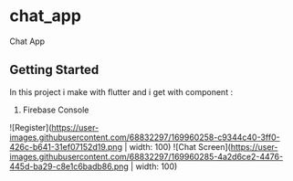 # chat_app

Chat App 

## Getting Started
In this project i make with flutter and i get with component : 
1. Firebase Console

![Register](https://user-images.githubusercontent.com/68832297/169960258-c9344c40-3ff0-426c-b641-31ef07152d19.png | width: 100)
![Chat Screen](https://user-images.githubusercontent.com/68832297/169960285-4a2d6ce2-4476-445d-ba29-c8e1c6badb86.png | width: 100)
